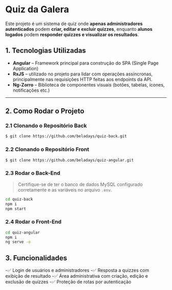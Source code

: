  # Quiz da Galera
Este projeto é um sistema de quiz onde **apenas administradores autenticados** podem
**criar, editar e excluir quizzes**, enquanto **alunos logados** podem **responder quizzes e
visualizar os resultados**.
## 1. Tecnologias Utilizadas
- **Angular** – Framework principal para construção do SPA (Single Page Application)
- **RxJS** – utilizado no projeto para lidar com operações assíncronas, principalmente nas requisições HTTP feitas aos endpoints da API.
- **Ng-Zorro** – Biblioteca de componentes visuais (botões, tabelas, ícones, notificações etc.)
---
## 2. Como Rodar o Projeto
### 2.1 Clonando o Repositório Back
```bash
$ git clone https://github.com/beladays/quiz-back.git
````
### 2.2 Clonando o Repositório Front
```bash
$ git clone https://github.com/beladays/quiz-angular.git
````
### 2.3 Rodar o Back-End
> Certifique-se de ter o banco de dados MySQL configurado corretamente e as variáveis no
arquivo `.env`.
```bash
cd quiz-back
npm i
npm start
````
### 2.4 Rodar o Front-End
```bash
cd quiz-angular
npm i
ng serve -o
````
## 3. Funcionalidades
-✅ Login de usuários e administradores
-✅ Resposta a quizzes com exibição de resultado
-✅ Área administrativa com criação, edição e exclusão de quizzes
-✅ Proteção de rotas por autenticação
